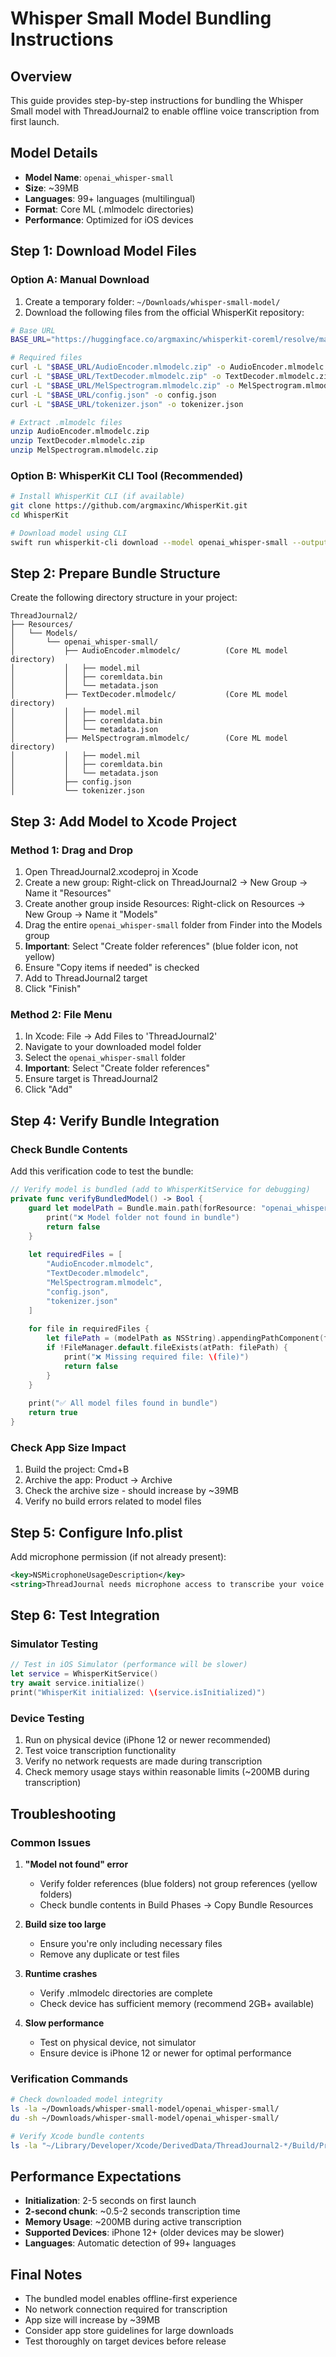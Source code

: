 # Whisper Small Model Bundling Instructions

## Overview
This guide provides step-by-step instructions for bundling the Whisper Small model with ThreadJournal2 to enable offline voice transcription from first launch.

## Model Details
- **Model Name**: `openai_whisper-small`
- **Size**: ~39MB
- **Languages**: 99+ languages (multilingual)
- **Format**: Core ML (.mlmodelc directories)
- **Performance**: Optimized for iOS devices

## Step 1: Download Model Files

### Option A: Manual Download
1. Create a temporary folder: `~/Downloads/whisper-small-model/`
2. Download the following files from the official WhisperKit repository:

```bash
# Base URL
BASE_URL="https://huggingface.co/argmaxinc/whisperkit-coreml/resolve/main/openai_whisper-small"

# Required files
curl -L "$BASE_URL/AudioEncoder.mlmodelc.zip" -o AudioEncoder.mlmodelc.zip
curl -L "$BASE_URL/TextDecoder.mlmodelc.zip" -o TextDecoder.mlmodelc.zip  
curl -L "$BASE_URL/MelSpectrogram.mlmodelc.zip" -o MelSpectrogram.mlmodelc.zip
curl -L "$BASE_URL/config.json" -o config.json
curl -L "$BASE_URL/tokenizer.json" -o tokenizer.json

# Extract .mlmodelc files
unzip AudioEncoder.mlmodelc.zip
unzip TextDecoder.mlmodelc.zip
unzip MelSpectrogram.mlmodelc.zip
```

### Option B: WhisperKit CLI Tool (Recommended)
```bash
# Install WhisperKit CLI (if available)
git clone https://github.com/argmaxinc/WhisperKit.git
cd WhisperKit

# Download model using CLI
swift run whisperkit-cli download --model openai_whisper-small --output ~/Downloads/whisper-small-model/
```

## Step 2: Prepare Bundle Structure

Create the following directory structure in your project:

```
ThreadJournal2/
├── Resources/
│   └── Models/
│       └── openai_whisper-small/
│           ├── AudioEncoder.mlmodelc/          (Core ML model directory)
│           │   ├── model.mil
│           │   ├── coremldata.bin
│           │   └── metadata.json
│           ├── TextDecoder.mlmodelc/           (Core ML model directory)
│           │   ├── model.mil
│           │   ├── coremldata.bin
│           │   └── metadata.json
│           ├── MelSpectrogram.mlmodelc/        (Core ML model directory)
│           │   ├── model.mil
│           │   ├── coremldata.bin
│           │   └── metadata.json
│           ├── config.json
│           └── tokenizer.json
```

## Step 3: Add Model to Xcode Project

### Method 1: Drag and Drop
1. Open ThreadJournal2.xcodeproj in Xcode
2. Create a new group: Right-click on ThreadJournal2 → New Group → Name it "Resources"
3. Create another group inside Resources: Right-click on Resources → New Group → Name it "Models"
4. Drag the entire `openai_whisper-small` folder from Finder into the Models group
5. **Important**: Select "Create folder references" (blue folder icon, not yellow)
6. Ensure "Copy items if needed" is checked
7. Add to ThreadJournal2 target
8. Click "Finish"

### Method 2: File Menu
1. In Xcode: File → Add Files to 'ThreadJournal2'
2. Navigate to your downloaded model folder
3. Select the `openai_whisper-small` folder
4. **Important**: Select "Create folder references" 
5. Ensure target is ThreadJournal2
6. Click "Add"

## Step 4: Verify Bundle Integration

### Check Bundle Contents
Add this verification code to test the bundle:

```swift
// Verify model is bundled (add to WhisperKitService for debugging)
private func verifyBundledModel() -> Bool {
    guard let modelPath = Bundle.main.path(forResource: "openai_whisper-small", ofType: nil) else {
        print("❌ Model folder not found in bundle")
        return false
    }
    
    let requiredFiles = [
        "AudioEncoder.mlmodelc",
        "TextDecoder.mlmodelc", 
        "MelSpectrogram.mlmodelc",
        "config.json",
        "tokenizer.json"
    ]
    
    for file in requiredFiles {
        let filePath = (modelPath as NSString).appendingPathComponent(file)
        if !FileManager.default.fileExists(atPath: filePath) {
            print("❌ Missing required file: \(file)")
            return false
        }
    }
    
    print("✅ All model files found in bundle")
    return true
}
```

### Check App Size Impact
1. Build the project: Cmd+B
2. Archive the app: Product → Archive
3. Check the archive size - should increase by ~39MB
4. Verify no build errors related to model files

## Step 5: Configure Info.plist

Add microphone permission (if not already present):

```xml
<key>NSMicrophoneUsageDescription</key>
<string>ThreadJournal needs microphone access to transcribe your voice entries.</string>
```

## Step 6: Test Integration

### Simulator Testing
```swift
// Test in iOS Simulator (performance will be slower)
let service = WhisperKitService()
try await service.initialize()
print("WhisperKit initialized: \(service.isInitialized)")
```

### Device Testing
1. Run on physical device (iPhone 12 or newer recommended)
2. Test voice transcription functionality
3. Verify no network requests are made during transcription
4. Check memory usage stays within reasonable limits (~200MB during transcription)

## Troubleshooting

### Common Issues

1. **"Model not found" error**
   - Verify folder references (blue folders) not group references (yellow folders)
   - Check bundle contents in Build Phases → Copy Bundle Resources

2. **Build size too large**
   - Ensure you're only including necessary files
   - Remove any duplicate or test files

3. **Runtime crashes**
   - Verify .mlmodelc directories are complete
   - Check device has sufficient memory (recommend 2GB+ available)

4. **Slow performance**
   - Test on physical device, not simulator
   - Ensure device is iPhone 12 or newer for optimal performance

### Verification Commands

```bash
# Check downloaded model integrity
ls -la ~/Downloads/whisper-small-model/openai_whisper-small/
du -sh ~/Downloads/whisper-small-model/openai_whisper-small/

# Verify Xcode bundle contents
ls -la "~/Library/Developer/Xcode/DerivedData/ThreadJournal2-*/Build/Products/Debug-iphonesimulator/ThreadJournal2.app/openai_whisper-small/"
```

## Performance Expectations

- **Initialization**: 2-5 seconds on first launch
- **2-second chunk**: ~0.5-2 seconds transcription time
- **Memory Usage**: ~200MB during active transcription
- **Supported Devices**: iPhone 12+ (older devices may be slower)
- **Languages**: Automatic detection of 99+ languages

## Final Notes

- The bundled model enables offline-first experience
- No network connection required for transcription
- App size will increase by ~39MB
- Consider app store guidelines for large downloads
- Test thoroughly on target devices before release